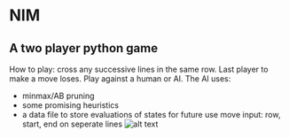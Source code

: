 # NIM
A two player python game
-------------------------
How to play: cross any successive lines in the same row. Last player to make a move loses. Play against
a human or AI. The AI uses:
- minmax/AB pruning
- some promising heuristics
- a data file to store evaluations of states for future use
move input: row, start, end on seperate lines
![alt text](http://i.imgur.com/0wiGNRi.png)
